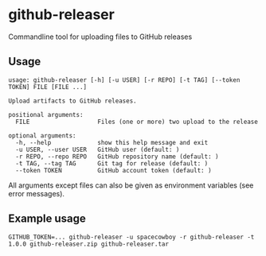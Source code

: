# github-releaser
Commandline tool for uploading files to GitHub releases

## Usage

```
usage: github-releaser [-h] [-u USER] [-r REPO] [-t TAG] [--token TOKEN] FILE [FILE ...]

Upload artifacts to GitHub releases.

positional arguments:
  FILE                   Files (one or more) two upload to the release

optional arguments:
  -h, --help             show this help message and exit
  -u USER, --user USER   GitHub user (default: )
  -r REPO, --repo REPO   GitHub repository name (default: )
  -t TAG, --tag TAG      Git tag for release (default: )
  --token TOKEN          GitHub account token (default: )
```

All arguments except files can also be given as environment variables (see error messages).

## Example usage

```shell
GITHUB_TOKEN=... github-releaser -u spacecowboy -r github-releaser -t 1.0.0 github-releaser.zip github-releaser.tar
```
